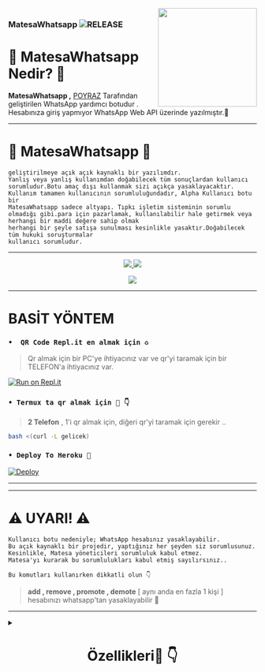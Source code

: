 <img src="https://i.hizliresim.com/2ajrlek.png" align="right" width="200" height="200"/>

### MatesaWhatsapp <img src="https://img.shields.io/github/v/release/matesa/MatesaWhatsapp?color=black&logo=github&logoColor=black&style=social" alt="RELEASE">



<h1> 🔎 MatesaWhatsapp Nedir? 🔎</h1>

**MatesaWhatsapp ,** [POYRAZ](https://t.me/Poyraz2103) Tarafından geliştirilen WhatsApp yardımcı botudur . Hesabınıza giriş yapmıyor WhatsApp Web API üzerinde yazılmıştır.🍂

---

<h1> 🖤 MatesaWhatsapp 🤍 </h1>

```
geliştirilmeye açık açık kaynaklı bir yazılımdır. 
Yanlış veya yanlış kullanımdan doğabilecek tüm sonuçlardan kullanıcı sorumludur.Botu amaç dışı kullanmak sizi açıkça yasaklayacaktır.
Kullanım tamamen kullanıcının sorumluluğundadır, Alpha Kullanıcı botu bir 
MatesaWhatsapp sadece altyapı. Tıpkı işletim sisteminin sorumlu olmadığı gibi.para için pazarlamak, kullanılabilir hale getirmek veya herhangi bir maddi değere sahip olmak
herhangi bir şeyle satışa sunulması kesinlikle yasaktır.Doğabilecek tüm hukuki soruşturmalar
kullanıcı sorumludur.
```

---

<p align="center"> 
    
  </a>
  <a href="https://github.com/matesa/MatesaWhatsapp/fork">
    <img src="https://img.shields.io/github/forks/matesa/MatesaWhatsapp?label=Fork&style=social">
    
  </a>
  <a href="https://github.com/matesa/MatesaWhatsapp/stargazers">
    <img src="https://img.shields.io/github/stars/matesa/MatesaWhatsapp?style=social">
  </a>
</p>

<p align="center">

  </a>
  <a href="https://github.com/matesa/MatesaWhatsapp/blob/master/LICENSE">
    <img src="https://img.shields.io/github/license/matesa/MatesaWhatsapp?color=purple&label=Lisance&style=plastic">


  </a>
</p>

---

<h1> BASİT YÖNTEM</h1>

### `•  QR Code Repl.it en almak için ♻️`
> Qr almak için bir PC'ye ihtiyacınız var ve qr'yi taramak için bir TELEFON'a ihtiyacınız var.

[![Run on Repl.it](https://repl.it/badge/gelecek)](https://replit.com/@matesa/gecek)

### `• Termux ta qr almak için 📲 👇`
> **2 Telefon** , 1'i qr almak için, diğeri qr'yi taramak için gerekir ..

```bash
bash <(curl -L gelicek)
```

### `• Deploy To Heroku 🚀`

[![Deploy](https://www.herokucdn.com/deploy/button.svg)](https://heroku.com/deploy?template=https://github.com/matesa/MatesaWhatsapp)

---


---

<h1> ⚠️ UYARI! ⚠️️</h1>

```
Kullanıcı botu nedeniyle; WhatsApp hesabınız yasaklayabilir.
Bu açık kaynaklı bir projedir, yaptığınız her şeyden siz sorumlusunuz. 
Kesinlikle, Matesa yöneticileri sorumluluk kabul etmez.
Matesa'yı kurarak bu sorumlulukları kabul etmiş sayılırsınız..
```

`Bu komutları kullanırken dikkatli olun 👇`
> **add , remove , promote , demote**
[ aynı anda en fazla 1 kişi  ]
hesabınızı whatsapp'tan yasaklayabilir 🚫

</div>

---

<details>
<summary><b><h1 align="center">Özellikleri🤍 👇</h1></b></summary>
<p align="left">

`📜 eklenilecek:` eklenilecek <br>
